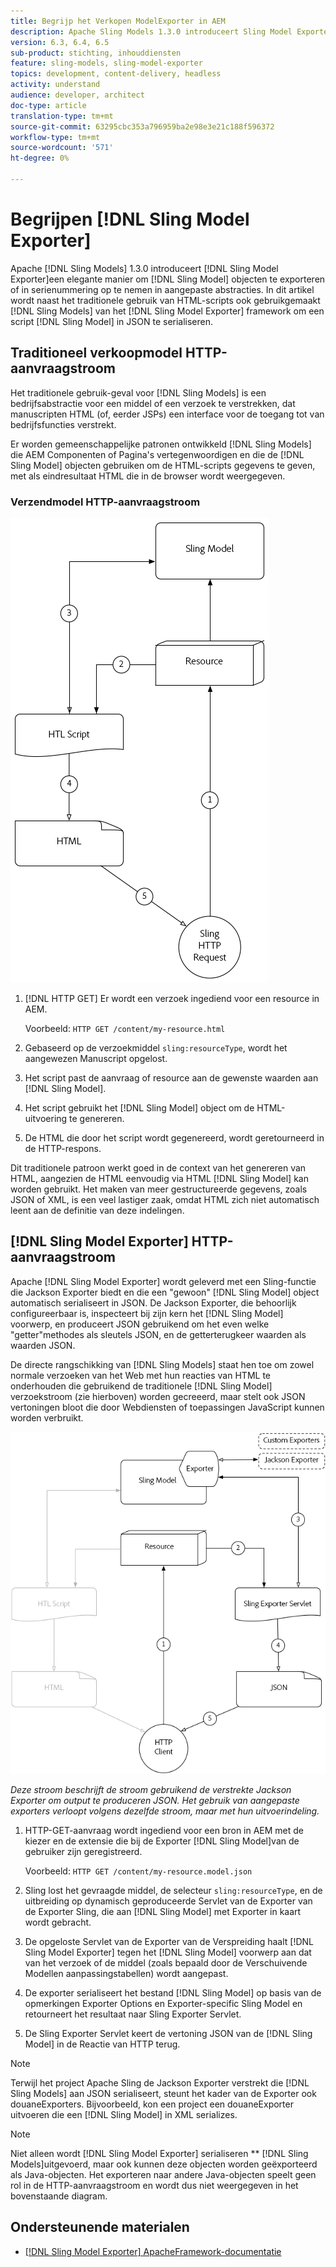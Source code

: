 ```yaml
---
title: Begrijp het Verkopen ModelExporter in AEM
description: Apache Sling Models 1.3.0 introduceert Sling Model Exporter, een elegante manier om Sling Model voorwerpen in douaneabstracties uit te voeren of in series te vervaardigen. In dit artikel wordt naast het traditionele gebruik van Sling Models de HTML-scripts gevuld met behulp van het Sling Model Exporter-framework om een Sling Model in JSON te serialiseren.
version: 6.3, 6.4, 6.5
sub-product: stichting, inhouddiensten
feature: sling-models, sling-model-exporter
topics: development, content-delivery, headless
activity: understand
audience: developer, architect
doc-type: article
translation-type: tm+mt
source-git-commit: 63295cbc353a796959ba2e98e3e21c188f596372
workflow-type: tm+mt
source-wordcount: '571'
ht-degree: 0%

---
```



# Begrijpen [!DNL Sling Model Exporter]

Apache [!DNL Sling Models] 1.3.0 introduceert [!DNL Sling Model Exporter]een elegante manier om [!DNL Sling Model] objecten te exporteren of in serienummering op te nemen in aangepaste abstracties. In dit artikel wordt naast het traditionele gebruik van HTML-scripts ook gebruikgemaakt [!DNL Sling Models] van het [!DNL Sling Model Exporter] framework om een script [!DNL Sling Model] in JSON te serialiseren.

## Traditioneel verkoopmodel HTTP-aanvraagstroom

Het traditionele gebruik-geval voor [!DNL Sling Models] is een bedrijfsabstractie voor een middel of een verzoek te verstrekken, dat manuscripten HTML (of, eerder JSPs) een interface voor de toegang tot van bedrijfsfuncties verstrekt.

Er worden gemeenschappelijke patronen ontwikkeld [!DNL Sling Models] die AEM Componenten of Pagina&#39;s vertegenwoordigen en die de [!DNL Sling Model] objecten gebruiken om de HTML-scripts gegevens te geven, met als eindresultaat HTML die in de browser wordt weergegeven.

### Verzendmodel HTTP-aanvraagstroom

![Aanvraagstroom voor verkoopmodel](./assets/understand-sling-model-exporter/sling-model-request-flow.png)

1. [!DNL HTTP GET] Er wordt een verzoek ingediend voor een resource in AEM.

   Voorbeeld: `HTTP GET /content/my-resource.html`

1. Gebaseerd op de verzoekmiddel `sling:resourceType`, wordt het aangewezen Manuscript opgelost.

1. Het script past de aanvraag of resource aan de gewenste waarden aan [!DNL Sling Model].

1. Het script gebruikt het [!DNL Sling Model] object om de HTML-uitvoering te genereren.

1. De HTML die door het script wordt gegenereerd, wordt geretourneerd in de HTTP-respons.

Dit traditionele patroon werkt goed in de context van het genereren van HTML, aangezien de HTML eenvoudig via HTML [!DNL Sling Model] kan worden gebruikt. Het maken van meer gestructureerde gegevens, zoals JSON of XML, is een veel lastiger zaak, omdat HTML zich niet automatisch leent aan de definitie van deze indelingen.

## [!DNL Sling Model Exporter] HTTP-aanvraagstroom

Apache [!DNL Sling Model Exporter] wordt geleverd met een Sling-functie die Jackson Exporter biedt en die een &quot;gewoon&quot; [!DNL Sling Model] object automatisch serialiseert in JSON. De Jackson Exporter, die behoorlijk configureerbaar is, inspecteert bij zijn kern het [!DNL Sling Model] voorwerp, en produceert JSON gebruikend om het even welke &quot;getter&quot;methodes als sleutels JSON, en de getterterugkeer waarden als waarden JSON.

De directe rangschikking van [!DNL Sling Models] staat hen toe om zowel normale verzoeken van het Web met hun reacties van HTML te onderhouden die gebruikend de traditionele [!DNL Sling Model] verzoekstroom (zie hierboven) worden gecreeerd, maar stelt ook JSON vertoningen bloot die door Webdiensten of toepassingen JavaScript kunnen worden verbruikt.

![HTTP-aanvraagstroom Sling Model Exporter](./assets/understand-sling-model-exporter/sling-model-exporter-request-flow.png)

*Deze stroom beschrijft de stroom gebruikend de verstrekte Jackson Exporter om output te produceren JSON. Het gebruik van aangepaste exporters verloopt volgens dezelfde stroom, maar met hun uitvoerindeling.*

1. HTTP-GET-aanvraag wordt ingediend voor een bron in AEM met de kiezer en de extensie die bij de Exporter [!DNL Sling Model]van de gebruiker zijn geregistreerd.

   Voorbeeld: `HTTP GET /content/my-resource.model.json`

1. Sling lost het gevraagde middel, de selecteur `sling:resourceType`, en de uitbreiding op dynamisch geproduceerde Servlet van de Exporter van de Exporter Sling, die aan [!DNL Sling Model] met Exporter in kaart wordt gebracht.
1. De opgeloste Servlet van de Exporter van de Verspreiding haalt [!DNL Sling Model Exporter] tegen het [!DNL Sling Model] voorwerp aan dat van het verzoek of de middel (zoals bepaald door de Verschuivende Modellen aanpassingstabellen) wordt aangepast.
1. De exporter serialiseert het bestand [!DNL Sling Model] op basis van de opmerkingen Exporter Options en Exporter-specific Sling Model en retourneert het resultaat naar Sling Exporter Servlet.
1. De Sling Exporter Servlet keert de vertoning JSON van de [!DNL Sling Model] in de Reactie van HTTP terug.

>[!NOTE]
>
>Terwijl het project Apache Sling de Jackson Exporter verstrekt die [!DNL Sling Models] aan JSON serialiseert, steunt het kader van de Exporter ook douaneExporters. Bijvoorbeeld, kon een project een douaneExporter uitvoeren die een [!DNL Sling Model] in XML serializes.

>[!NOTE]
>
>Niet alleen wordt [!DNL Sling Model Exporter] serialiseren ** [!DNL Sling Models]uitgevoerd, maar ook kunnen deze objecten worden geëxporteerd als Java-objecten. Het exporteren naar andere Java-objecten speelt geen rol in de HTTP-aanvraagstroom en wordt dus niet weergegeven in het bovenstaande diagram.

## Ondersteunende materialen

* [ [!DNL Sling Model Exporter] ApacheFramework-documentatie](https://sling.apache.org/documentation/bundles/models.html#exporter-framework-since-130)
